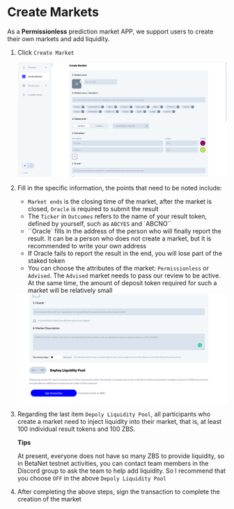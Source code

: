# Create Markets

As a **Permissionless** prediction market APP, we support users to create their own markets and add liquidity.

1. Click `Create Market`

   <img src="https://raw.githubusercontent.com/Whisker17/ImageStoreService/main/image-20211019110305148.png" style="zoom:67%;" />

2. Fill in the specific information, the points that need to be noted include:

   - `Market ends` is the closing time of the market, after the market is closed, `Oracle` is required to submit the result
   - The `Ticker` in `Outcomes` refers to the name of your result token, defined by yourself, such as `ABCYES` and `ABCNO``
   - ``Oracle` fills in the address of the person who will finally report the result. It can be a person who does not create a market, but it is recommended to write your own address
   - If Oracle fails to report the result in the end, you will lose part of the staked token
   - You can choose the attributes of the market: `Permissionless` or `Advised`. The `Advised` market needs to pass our review to be active. At the same time, the amount of deposit token required for such a market will be relatively small

   <img src="https://raw.githubusercontent.com/Whisker17/ImageStoreService/main/image-20211019113534808.png" style="zoom:80%;" />

3. Regarding the last item `Depoly Liquidity Pool`, all participants who create a market need to inject liquidity into their market, that is, at least 100 individual result tokens and 100 ZBS.

   **Tips**

   At present, everyone does not have so many ZBS to provide liquidity, so in BetaNet testnet activities, you can contact team members in the Discord group to ask the team to help add liquidity. So I recommend that you choose `OFF` in the above `Depoly Liquidity Pool`

4. After completing the above steps, sign the transaction to complete the creation of the market